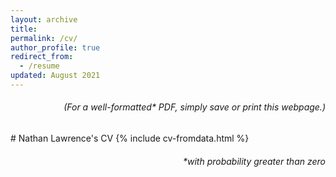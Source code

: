 ```yaml
---
layout: archive
title:
permalink: /cv/
author_profile: true
redirect_from:
  - /resume
updated: August 2021
---
```


<!-- {{ site.author.position }} / {{ site.author.discipline }} / {{ site.author.employer }} -->

<h6 class="no-print" style="text-align:right">
(For a well-formatted* PDF, simply save or print this webpage.)
<br>
</h6>
# Nathan Lawrence's CV
{% include cv-fromdata.html %}
<h6 class="no-print" style="text-align:right">
*with probability greater than zero
<br>
</h6>
